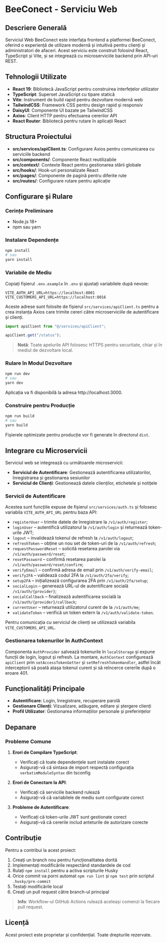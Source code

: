 # BeeConect - Serviciu Web

## Descriere Generală

Serviciul Web BeeConect este interfața frontend a platformei BeeConect, oferind o experiență de utilizare modernă și intuitivă pentru clienți și administratori de afaceri. Acest serviciu este construit folosind React, TypeScript și Vite, și se integrează cu microserviciile backend prin API-uri REST.

## Tehnologii Utilizate

- **React 19**: Bibliotecă JavaScript pentru construirea interfețelor utilizator
- **TypeScript**: Superset JavaScript cu tipare statică
- **Vite**: Instrument de build rapid pentru dezvoltare modernă web
- **TailwindCSS**: Framework CSS pentru design rapid și responsiv
- **DaisyUI**: Componente UI bazate pe TailwindCSS
- **Axios**: Client HTTP pentru efectuarea cererilor API
- **React Router**: Bibliotecă pentru rutare în aplicații React

## Structura Proiectului

- **src/services/apiClient.ts**: Configurare Axios pentru comunicarea cu serviciile backend
- **src/components/**: Componente React reutilizabile
- **src/context/**: Contexte React pentru gestionarea stării globale
- **src/hooks/**: Hook-uri personalizate React
- **src/pages/**: Componente de pagină pentru diferite rute
- **src/routes/**: Configurare rutare pentru aplicație

## Configurare și Rulare

### Cerințe Preliminare

- Node.js 18+ 
- npm sau yarn

### Instalare Dependențe

```bash
npm install
# sau
yarn install
```

### Variabile de Mediu

Copiați fișierul `.env.example` în `.env` și ajustați variabilele după nevoie:

```
VITE_AUTH_API_URL=https://localhost:8001
VITE_CUSTOMERS_API_URL=https://localhost:8016
```

Aceste adrese sunt folosite de fișierul `src/services/apiClient.ts` pentru a crea
instanța Axios care trimite cereri către microserviciile de autentificare și clienți.

```ts
import apiClient from "@/services/apiClient";

apiClient.get("/status");
```

> **Notă**: Toate apelurile API folosesc HTTPS pentru securitate, chiar și în mediul de dezvoltare local.

### Rulare în Modul Dezvoltare

```bash
npm run dev
# sau
yarn dev
```

Aplicația va fi disponibilă la adresa http://localhost:3000.

### Construire pentru Producție

```bash
npm run build
# sau
yarn build
```

Fișierele optimizate pentru producție vor fi generate în directorul `dist`.

## Integrare cu Microservicii

Serviciul web se integrează cu următoarele microservicii:

- **Serviciul de Autentificare**: Gestionează autentificarea utilizatorilor, înregistrarea și gestionarea sesiunilor
- **Serviciul de Clienți**: Gestionează datele clienților, etichetele și notițele

### Servicii de Autentificare

Acestea sunt funcțiile expuse de fișierul `src/services/auth.ts` și folosesc variabila `VITE_AUTH_API_URL` pentru baza API:

- `registerUser` – trimite datele de înregistrare la `/v1/auth/register`;
- `loginUser` – autentifică utilizatorul la `/v1/auth/login` și returnează token-urile JWT;
- `logout` – invalidează tokenul de refresh la `/v1/auth/logout`;
- `refreshToken` – obține un nou set de token-uri de la `/v1/auth/refresh`;
- `requestPasswordReset` – solicită resetarea parolei via `/v1/auth/password/reset`;
- `resetPassword` – confirmă resetarea parolei la `/v1/auth/password/reset/confirm`;
- `verifyEmail` – confirmă adresa de email prin `/v1/auth/verify-email`;
- `verify2FA` – validează codul 2FA la `/v1/auth/2fa/verify`;
- `setup2FA` – inițializează configurarea 2FA prin `/v1/auth/2fa/setup`;
- `socialLogin` – generează URL-ul de autentificare socială `/v1/auth/{provider}`;
- `socialCallback` – finalizează autentificarea socială la `/v1/auth/{provider}/callback`;
- `currentUser` – returnează utilizatorul curent de la `/v1/auth/me`;
- `validateToken` – verifică un token extern la `/v1/auth/validate-token`.


Pentru comunicația cu serviciul de clienți se utilizează variabila `VITE_CUSTOMERS_API_URL`.

### Gestionarea tokenurilor în AuthContext

Componenta `AuthProvider` salvează tokenurile în `localStorage` și expune funcții
de login, logout și refresh. La montare, `AuthContext` configurează `apiClient`
prin `setAccessTokenGetter` și `setRefreshTokenHandler`, astfel încât interceptorii
să poată atașa tokenul curent și să reîncerce cererile după o eroare 401.

## Funcționalități Principale

- **Autentificare**: Login, înregistrare, recuperare parolă
- **Gestionare Clienți**: Vizualizare, adăugare, editare și ștergere clienți
- **Profil Utilizator**: Gestionarea informațiilor personale și preferințelor

## Depanare

### Probleme Comune

1. **Erori de Compilare TypeScript**:
   - Verificați că toate dependențele sunt instalate corect
   - Asigurați-vă că sintaxa de import respectă configurația `verbatimModuleSyntax` din tsconfig

2. **Erori de Conectare la API**:
   - Verificați că serviciile backend rulează
   - Asigurați-vă că variabilele de mediu sunt configurate corect

3. **Probleme de Autentificare**:
   - Verificați că token-urile JWT sunt gestionate corect
   - Asigurați-vă că cererile includ anteturile de autorizare corecte

## Contribuție

Pentru a contribui la acest proiect:

1. Creați un branch nou pentru funcționalitatea dorită
2. Implementați modificările respectând standardele de cod
3. Rulați `npm install` pentru a activa scripturile Husky
4. Orice commit va porni automat `npm run lint` și `npm test` prin scriptul `.husky/pre-commit`
5. Testați modificările local
6. Creați un pull request către branch-ul principal

> **Info**: Workflow-ul GitHub Actions rulează aceleași comenzi la fiecare pull request.

## Licență

Acest proiect este proprietar și confidențial. Toate drepturile rezervate.